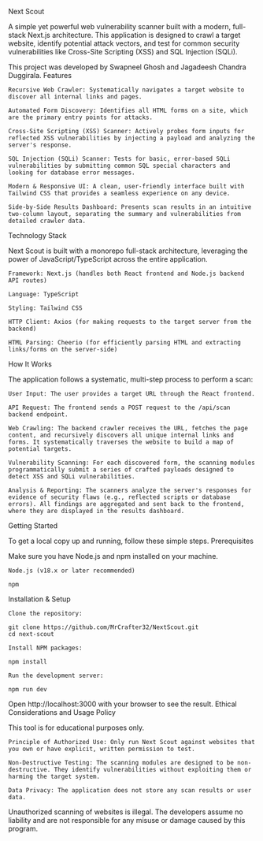 Next Scout

A simple yet powerful web vulnerability scanner built with a modern, full-stack Next.js architecture. This application is designed to crawl a target website, identify potential attack vectors, and test for common security vulnerabilities like Cross-Site Scripting (XSS) and SQL Injection (SQLi).

This project was developed by Swapneel Ghosh and Jagadeesh Chandra Duggirala.
Features

    Recursive Web Crawler: Systematically navigates a target website to discover all internal links and pages.

    Automated Form Discovery: Identifies all HTML forms on a site, which are the primary entry points for attacks.

    Cross-Site Scripting (XSS) Scanner: Actively probes form inputs for reflected XSS vulnerabilities by injecting a payload and analyzing the server's response.

    SQL Injection (SQLi) Scanner: Tests for basic, error-based SQLi vulnerabilities by submitting common SQL special characters and looking for database error messages.

    Modern & Responsive UI: A clean, user-friendly interface built with Tailwind CSS that provides a seamless experience on any device.

    Side-by-Side Results Dashboard: Presents scan results in an intuitive two-column layout, separating the summary and vulnerabilities from detailed crawler data.

Technology Stack

Next Scout is built with a monorepo full-stack architecture, leveraging the power of JavaScript/TypeScript across the entire application.

    Framework: Next.js (handles both React frontend and Node.js backend API routes)

    Language: TypeScript

    Styling: Tailwind CSS

    HTTP Client: Axios (for making requests to the target server from the backend)

    HTML Parsing: Cheerio (for efficiently parsing HTML and extracting links/forms on the server-side)

How It Works

The application follows a systematic, multi-step process to perform a scan:

    User Input: The user provides a target URL through the React frontend.

    API Request: The frontend sends a POST request to the /api/scan backend endpoint.

    Web Crawling: The backend crawler receives the URL, fetches the page content, and recursively discovers all unique internal links and forms. It systematically traverses the website to build a map of potential targets.

    Vulnerability Scanning: For each discovered form, the scanning modules programmatically submit a series of crafted payloads designed to detect XSS and SQLi vulnerabilities.

    Analysis & Reporting: The scanners analyze the server's responses for evidence of security flaws (e.g., reflected scripts or database errors). All findings are aggregated and sent back to the frontend, where they are displayed in the results dashboard.

Getting Started

To get a local copy up and running, follow these simple steps.
Prerequisites

Make sure you have Node.js and npm installed on your machine.

    Node.js (v18.x or later recommended)

    npm

Installation & Setup

    Clone the repository:

    git clone https://github.com/MrCrafter32/NextScout.git
    cd next-scout

    Install NPM packages:

    npm install

    Run the development server:

    npm run dev

Open http://localhost:3000 with your browser to see the result.
Ethical Considerations and Usage Policy

This tool is for educational purposes only.

    Principle of Authorized Use: Only run Next Scout against websites that you own or have explicit, written permission to test.

    Non-Destructive Testing: The scanning modules are designed to be non-destructive. They identify vulnerabilities without exploiting them or harming the target system.

    Data Privacy: The application does not store any scan results or user data.

Unauthorized scanning of websites is illegal. The developers assume no liability and are not responsible for any misuse or damage caused by this program.
